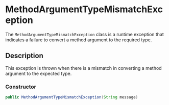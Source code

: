 # MethodArgumentTypeMismatchException

The `MethodArgumentTypeMismatchException` class is a runtime exception that indicates a failure to convert a method argument to the required type.

## Description
This exception is thrown when there is a mismatch in converting a method argument to the expected type.

### Constructor
```java
public MethodArgumentTypeMismatchException(String message)